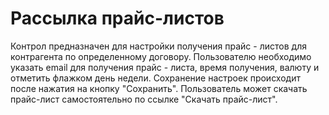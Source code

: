 ﻿---
description: 2.4.7
---
# Рассылка прайс-листов
Контрол предназначен для настройки получения прайс - листов для контрагента по определенному договору.
Пользователю необходимо указать email для получения прайс - листа, время получения, валюту и отметить флажком день недели.
Сохранение настроек происходит после нажатия на кнопку "Сохранить". 
Пользователь может скачать прайс-лист самостоятельно по ссылке "Скачать прайс-лист".

